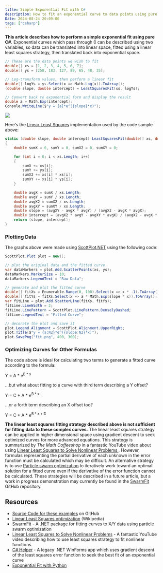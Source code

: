 ```yaml
---
title: Simple Exponential Fit with C#
description: How to fit an exponential curve to data points using pure csharp
Date: 2024-08-24 20:09:00
tags: ["csharp"]
---
```


**This article describes how to perform a simple exponential fit using pure C#.** Exponential curves which pass through 0 can be described using two variables, so data can be translated into linear space, fitted using a linear least squares strategy, then translated back into exponential space. 


```cs
// These are the data points we wish to fit
double[] xs = [1, 2, 3, 4, 5, 6, 7];
double[] ys = [258, 183, 127, 89, 65, 48, 35];

// Log-transform values, then perform a linear fit
double[] logYs = ys.Select(x => Math.Log(x)).ToArray();
(double slope, double intercept) = LeastSquaresFit(xs, logYs);

// Convert back to exponential form and display the result
double a = Math.Exp(intercept);
Console.WriteLine($"y = {a}*e^({slope}*x)");
```

![](https://swharden.com/static/2024/08/24/fit.png)

Here's the [Linear Least Squares](https://en.wikipedia.org/wiki/Linear_least_squares) implementation used by the code sample above:

```cs
static (double slope, double intercept) LeastSquaresFit(double[] xs, double[] ys)
{
    double sumX = 0, sumY = 0, sumX2 = 0, sumXY = 0;

    for (int i = 0; i < xs.Length; i++)
    {
        sumX += xs[i];
        sumY += ys[i];
        sumX2 += xs[i] * xs[i];
        sumXY += xs[i] * ys[i];
    }

    double avgX = sumX / xs.Length;
    double avgY = sumY / xs.Length;
    double avgX2 = sumX2 / xs.Length;
    double avgXY = sumXY / xs.Length;
    double slope = (avgXY - avgX * avgY) / (avgX2 - avgX * avgX);
    double intercept = (avgX2 * avgY - avgXY * avgX) / (avgX2 - avgX * avgX);
    return (slope, intercept);
}
```

### Plotting Data

The graphs above were made using [ScottPlot.NET](https://ScottPlot.net) using the following code:

```cs
ScottPlot.Plot plot = new();

// plot the original data and the fitted curve
var dataMarkers = plot.Add.ScatterPoints(xs, ys);
dataMarkers.MarkerSize = 10;
dataMarkers.LegendText = "Raw Data";

// generate and plot the fitted curve
double[] fitXs = Enumerable.Range(0, 100).Select(x => x * .1).ToArray();
double[] fitYs = fitXs.Select(x => a * Math.Exp(slope * x)).ToArray();
var fitLine = plot.Add.ScatterLine(fitXs, fitYs);
fitLine.LineWidth = 2;
fitLine.LinePattern = ScottPlot.LinePattern.DenselyDashed;
fitLine.LegendText = "Fitted Curve";

// decorate the plot and save it
plot.Legend.Alignment = ScottPlot.Alignment.UpperRight;
plot.Title($"y = {a:N2}*e^({slope:N2}*x)");
plot.SavePng("fit.png", 400, 300);
```

### Optimizing Curves for Other Formulas

The code above is ideal for calculating two terms to generate a fitted curve according to the formula:

<div class='text-center fs-5 my-3 fw-light'>
Y = A * e<sup>B * x</sup>
</div>

...but what about fitting to a curve with third term describing a Y offset?

<div class='text-center fs-5 my-3 fw-light'>
Y = C + A * e<sup>B * x</sup>
</div>

...or a forth term describing an X offset too?

<div class='text-center fs-5 my-3 fw-light'>
Y = C + A * e<sup>B * x + D</sup>
</div>

**The linear least squares fitting strategy described above is not sufficient for fitting data to these complex curves.** The linear least squares strategy can be applied in higher dimensional space using gradient descent to seek optimized curves for more advanced equations. This strategy is summarized by _The Math Coffeeshop_ in a fantastic YouTube video about using [Linear Least Squares to Solve Nonlinear Problems
](https://www.youtube.com/watch?v=jezAWd6GFRg). However, formulas representing the partial derivative of each unknown in the error function must be calculated which may be difficult. An alternative strategy is to use [Particle swarm optimization](https://en.wikipedia.org/wiki/Particle_swarm_optimization) to iteratively work toward an optimal solution for a fitted curve even if the derivative of the error function cannot be calculated. These strategies will be described in a future article, but a work in progress demonstration may currently be found in the [SwarmFit](https://github.com/swharden/SwarmFit) GitHub repository.

## Resources
* [Source Code for these examples](https://github.com/swharden/Exponential-Fit-CSharp) on GitHub
* [Linear Least Squares optimization](https://en.wikipedia.org/wiki/Linear_least_squares) (Wikipedia)
* [SwarmFit](https://github.com/swharden/SwarmFit) - A .NET package for fitting curves to X/Y data using particle swarm optimization
* [Linear Least Squares to Solve Nonlinear Problems](https://www.youtube.com/watch?v=jezAWd6GFRg) - A fantastic YouTube video describing how to use least squares strategy to fit nonlinear functions.
* [C# Helper](http://www.csharphelper.com/howtos/howto_exponential_curve_fit.html) - A legacy .NET WinForms app which uses gradient descent of the least squares error function to seek the best fit of an exponential curve
* [Exponential Fit with Python](https://swharden.com/blog/2020-09-24-python-exponential-fit/)
